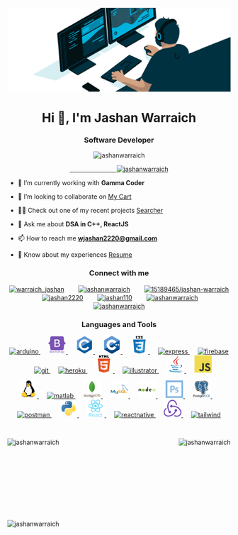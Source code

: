 ![MasterHead](https://github.com/jashanwarraich/jashanwarraich/blob/main/Images/ezgif-2-a30cb1db872.gif)

<h1 align="center">Hi 👋, I'm Jashan Warraich</h1>
<h3 align="center">Software Developer</h3>
<!-- <img align="right" alt="Coding" width="400" src="https://cdn.dribbble.com/users/1162077/screenshots/3848914/programmer.gif"> -->

<p align="center"> <img src="https://komarev.com/ghpvc/?username=jashanwarraich&label=Profile%20views&color=0e75b6&style=flat" alt="jashanwarraich" /> </p>

<p align="center"> <a href="https://github.com/ryo-ma/github-profile-trophy">&emsp;&emsp;&nbsp;&nbsp;&emsp;&emsp;&emsp;&emsp;&emsp;<img src="https://github-profile-trophy.vercel.app/?username=jashanwarraich&theme=juicyfresh&title=Joined2020,Commits,PullRequest,Repositories,Followers" alt="jashanwarraich" /></a> </p>
<!-- 
<p align="left"> - 🤝 Lets's connect <a href="https://www.linkedin.com/in/jashanwarraich/" target="blank"><img src="https://img.shields.io/badge/LinkedIn-0077B5?style=for-the-badge&logo=linkedin&logoColor=white" alt="jashanwarraich" /></a> 
align="left"> <a href="https://www.instagram.com/jashan110/" target="blank"><img src="https://img.shields.io/badge/Instagram-E4405F?style=for-the-badge&logo=instagram&logoColor=white" alt="jashanwarraich" /></a> </p> -->

- 🔭 I’m currently working with **Gamma Coder**

- 👯 I’m looking to collaborate on [My Cart](https://mern-ecommerce-jashan.herokuapp.com/)

- 👨‍💻 Check out one of my recent projects [Searcher](https://autosearcher.netlify.app/search)

- 💬 Ask me about **DSA in C++, ReactJS**

- 📫 How to reach me **wjashan2220@gmail.com**

- 📄 Know about my experiences [Resume](https://drive.google.com/file/d/1zzbXhuUH6wuykq169pMc9KPszxdgOO3-/view?usp=sharing)

<h3 align="center">Connect with me</h3>
<p align="center">
<a href="https://twitter.com/warraich_jashan" target="_blank"><img align="center" src="https://raw.githubusercontent.com/rahuldkjain/github-profile-readme-generator/master/src/images/icons/Social/twitter.svg" alt="warraich_jashan" height="30" width="40" /></a>&emsp;&emsp;
<a href="https://linkedin.com/in/jashanwarraich" target="_blank"><img align="center" src="https://raw.githubusercontent.com/rahuldkjain/github-profile-readme-generator/master/src/images/icons/Social/linked-in-alt.svg" alt="jashanwarraich" height="30" width="40" /></a>&emsp;&emsp;
<a href="https://stackoverflow.com/users/15189465/jashan-warraich" target="_blank"><img align="center" src="https://raw.githubusercontent.com/rahuldkjain/github-profile-readme-generator/master/src/images/icons/Social/stack-overflow.svg" alt="15189465/jashan-warraich" height="30" width="40" /></a>&emsp;&emsp;
<a href="https://fb.com/jashan2220" target="_blank"><img align="center" src="https://raw.githubusercontent.com/rahuldkjain/github-profile-readme-generator/master/src/images/icons/Social/facebook.svg" alt="jashan2220" height="30" width="40" /></a>&emsp;&emsp;
<a href="https://instagram.com/jashan110" target="_blank"><img align="center" src="https://raw.githubusercontent.com/rahuldkjain/github-profile-readme-generator/master/src/images/icons/Social/instagram.svg" alt="jashan110" height="30" width="40" /></a>&emsp;&emsp;
<a href="https://www.hackerrank.com/jashanwarraich" target="_blank"><img align="center" src="https://raw.githubusercontent.com/rahuldkjain/github-profile-readme-generator/master/src/images/icons/Social/hackerrank.svg" alt="jashanwarraich" height="30" width="40" /></a>&emsp;&emsp;
<a href="https://www.leetcode.com/jashanwarraich" target="_blank"><img align="center" src="https://raw.githubusercontent.com/rahuldkjain/github-profile-readme-generator/master/src/images/icons/Social/leet-code.svg" alt="jashanwarraich" height="30" width="40" /></a>
<!--   &emsp;&emsp; -->
<!-- <a href="https://discord.gg/Jashan#8983" target="_blank"><img align="center" src="https://raw.githubusercontent.com/rahuldkjain/github-profile-readme-generator/master/src/images/icons/Social/discord.svg" alt="Jashan#8983" height="30" width="40" /></a> -->
</p>

<h3 align="center">Languages and Tools</h3>
<p align="center"> 
<a href="https://www.arduino.cc/" target="_blank" rel="noreferrer"> <img src="https://cdn.worldvectorlogo.com/logos/arduino-1.svg" alt="arduino" width="40" height="40"/> </a> </a> &emsp;
<a href="https://getbootstrap.com" target="_blank" rel="noreferrer"> <img src="https://raw.githubusercontent.com/devicons/devicon/master/icons/bootstrap/bootstrap-plain-wordmark.svg" alt="bootstrap" width="40" height="40"/> </a> &emsp;
<a href="https://www.cprogramming.com/" target="_blank" rel="noreferrer"> <img src="https://raw.githubusercontent.com/devicons/devicon/master/icons/c/c-original.svg" alt="c" width="40" height="40"/> </a> &emsp;
<a href="https://www.w3schools.com/cpp/" target="_blank" rel="noreferrer"> <img src="https://raw.githubusercontent.com/devicons/devicon/master/icons/cplusplus/cplusplus-original.svg" alt="cplusplus" width="40" height="40"/> </a> &emsp;
<a href="https://www.w3schools.com/css/" target="_blank" rel="noreferrer"> <img src="https://raw.githubusercontent.com/devicons/devicon/master/icons/css3/css3-original-wordmark.svg" alt="css3" width="40" height="40"/> </a> &emsp;
<a href="https://expressjs.com" target="_blank" rel="noreferrer"> <img src="https://keenethics.com/wp-content/uploads/2021/10/Express.js.svg" alt="express" width="40" height="40"/> </a> &emsp;
<a href="https://firebase.google.com/" target="_blank" rel="noreferrer"> <img src="https://www.vectorlogo.zone/logos/firebase/firebase-icon.svg" alt="firebase" width="40" height="40"/> </a> &emsp;
<a href="https://git-scm.com/" target="_blank" rel="noreferrer"> <img src="https://www.vectorlogo.zone/logos/git-scm/git-scm-icon.svg" alt="git" width="40" height="40"/> </a>&emsp; 
<a href="https://heroku.com" target="_blank" rel="noreferrer"> <img src="https://www.vectorlogo.zone/logos/heroku/heroku-icon.svg" alt="heroku" width="40" height="40"/> </a>&emsp; 
<a href="https://www.w3.org/html/" target="_blank" rel="noreferrer"> <img src="https://raw.githubusercontent.com/devicons/devicon/master/icons/html5/html5-original-wordmark.svg" alt="html5" width="40" height="40"/> </a> &emsp;
<a href="https://www.adobe.com/in/products/illustrator.html" target="_blank" rel="noreferrer"> <img src="https://www.vectorlogo.zone/logos/adobe_illustrator/adobe_illustrator-icon.svg" alt="illustrator" width="40" height="40"/> </a> &emsp;
<a href="https://www.java.com" target="_blank" rel="noreferrer"> <img src="https://raw.githubusercontent.com/devicons/devicon/master/icons/java/java-original.svg" alt="java" width="40" height="40"/> </a> &emsp;
<a href="https://developer.mozilla.org/en-US/docs/Web/JavaScript" target="_blank" rel="noreferrer"> <img src="https://raw.githubusercontent.com/devicons/devicon/master/icons/javascript/javascript-original.svg" alt="javascript" width="40" height="40"/> </a><br>
</p>
<p align="center"> 
<a href="https://www.linux.org/" target="_blank" rel="noreferrer"> <img src="https://raw.githubusercontent.com/devicons/devicon/master/icons/linux/linux-original.svg" alt="linux" width="40" height="40"/> </a>&emsp;
<a href="https://www.mathworks.com/" target="_blank" rel="noreferrer"> <img src="https://upload.wikimedia.org/wikipedia/commons/2/21/Matlab_Logo.png" alt="matlab" width="40" height="40"/> </a> &emsp;
<a href="https://www.mongodb.com/" target="_blank" rel="noreferrer"> <img src="https://raw.githubusercontent.com/devicons/devicon/master/icons/mongodb/mongodb-original-wordmark.svg" alt="mongodb" width="40" height="40"/> </a> &emsp;
<a href="https://www.mysql.com/" target="_blank" rel="noreferrer"> <img src="https://raw.githubusercontent.com/devicons/devicon/master/icons/mysql/mysql-original-wordmark.svg" alt="mysql" width="40" height="40"/> </a> &emsp;
<a href="https://nodejs.org" target="_blank" rel="noreferrer"> <img src="https://raw.githubusercontent.com/devicons/devicon/master/icons/nodejs/nodejs-original-wordmark.svg" alt="nodejs" width="40" height="40"/> </a> &emsp;
<a href="https://www.photoshop.com/en" target="_blank" rel="noreferrer"> <img src="https://raw.githubusercontent.com/devicons/devicon/master/icons/photoshop/photoshop-line.svg" alt="photoshop" width="40" height="40"/> </a> &emsp;
<a href="https://www.postgresql.org" target="_blank" rel="noreferrer"> <img src="https://raw.githubusercontent.com/devicons/devicon/master/icons/postgresql/postgresql-original-wordmark.svg" alt="postgresql" width="40" height="40"/> </a> &emsp;
<a href="https://postman.com" target="_blank" rel="noreferrer"> <img src="https://www.vectorlogo.zone/logos/getpostman/getpostman-icon.svg" alt="postman" width="40" height="40"/> </a> &emsp;
<a href="https://www.python.org" target="_blank" rel="noreferrer"> <img src="https://raw.githubusercontent.com/devicons/devicon/master/icons/python/python-original.svg" alt="python" width="40" height="40"/> </a> &emsp;
<a href="https://reactjs.org/" target="_blank" rel="noreferrer"> <img src="https://raw.githubusercontent.com/devicons/devicon/master/icons/react/react-original-wordmark.svg" alt="react" width="40" height="40"/> </a> &emsp;
<a href="https://reactnative.dev/" target="_blank" rel="noreferrer"> <img src="https://reactnative.dev/img/header_logo.svg" alt="reactnative" width="40" height="40"/> </a> &emsp;
<a href="https://redux.js.org" target="_blank" rel="noreferrer"> <img src="https://raw.githubusercontent.com/devicons/devicon/master/icons/redux/redux-original.svg" alt="redux" width="40" height="40"/> </a> &emsp;
<a href="https://tailwindcss.com/" target="_blank" rel="noreferrer"> <img src="https://www.vectorlogo.zone/logos/tailwindcss/tailwindcss-icon.svg" alt="tailwind" width="40" height="40"/> </a> 
</p>
<br>
<p>
<p> <img align="right" src="https://github-readme-stats.vercel.app/api/top-langs?username=jashanwarraich&show_icons=true&locale=en&langs_count=10&exclude_repo=%20Tries-Implemented&theme=github_dark" alt="jashanwarraich" /></p>

<p><img align="left" src="https://github-readme-stats.vercel.app/api?username=jashanwarraich&show_icons=true&locale=en&theme=github_dark" alt="jashanwarraich" /><p><br><br><br><br><br><br><br><br><br>&emsp;</p></p>

<p><img align="left" src="https://github-readme-streak-stats.herokuapp.com/?user=jashanwarraich&theme=github-dark-blue" alt="jashanwarraich" /></p>
</p>
<!-- 
<table align="center">

  <tr>
    <td><img align="center" src="https://github-readme-stats.vercel.app/api?username=jashanwarraich&show_icons=true&locale=en&theme=github_dark" alt="jashanwarraich" /></td>
    <td><img align="center" src="https://github-readme-stats.vercel.app/api/top-langs?username=jashanwarraich&show_icons=true&locale=en&langs_count=10&exclude_repo=%20Tries-Implemented&theme=github_dark" alt="jashanwarraich" /></td>

  </tr>
  
  <tr>
    <td><img align=align="center" src="https://github-readme-streak-stats.herokuapp.com/?user=jashanwarraich&theme=github-dark-blue" alt="jashanwarraich" /></td>
   
   
  </tr>
</table> -->
